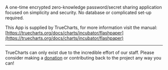 A one-time encrypted zero-knowledge password/secret sharing application focused on simplicity and security. No database or complicated set-up required.

This App is supplied by TrueCharts, for more information visit the manual: [https://truecharts.org/docs/charts/incubator/flashpaper](https://truecharts.org/docs/charts/incubator/flashpaper)

---

TrueCharts can only exist due to the incredible effort of our staff.
Please consider making a [donation](https://truecharts.org/docs/about/sponsor) or contributing back to the project any way you can!
